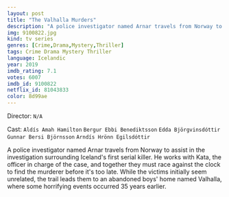 ```yaml
---
layout: post
title: "The Valhalla Murders"
description: "A police investigator named Arnar travels from Norway to assist in the investigation surrounding Iceland's first serial killer. He works with Kata, the officer in charge of the case, and together they must race against the clock to find the murderer before it's too late. While the victims initially seem unrelated, the trail leads them to an abandoned boys' home named Valhalla, where some horrifying events occurred 35 years earlier..."
img: 9100822.jpg
kind: tv series
genres: [Crime,Drama,Mystery,Thriller]
tags: Crime Drama Mystery Thriller 
language: Icelandic
year: 2019
imdb_rating: 7.1
votes: 6007
imdb_id: 9100822
netflix_id: 81043833
color: 8d99ae
---
```

Director: `N/A`  

Cast: `Aldís Amah Hamilton` `Bergur Ebbi Benediktsson` `Edda Björgvinsdóttir` `Gunnar Bersi Björnsson` `Arndís Hrönn Egilsdóttir` 

A police investigator named Arnar travels from Norway to assist in the investigation surrounding Iceland's first serial killer. He works with Kata, the officer in charge of the case, and together they must race against the clock to find the murderer before it's too late. While the victims initially seem unrelated, the trail leads them to an abandoned boys' home named Valhalla, where some horrifying events occurred 35 years earlier.